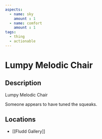 ```yaml
---
aspects: 
  - name: sky
    amount : 1
  - name: comfort
    amount : 1
tags:
  - thing
  - actionable
---
```


# Lumpy Melodic Chair

## Description
Lumpy Melodic Chair

Someone appears to have tuned the squeaks.
## Locations
- [[Fludd Gallery]]